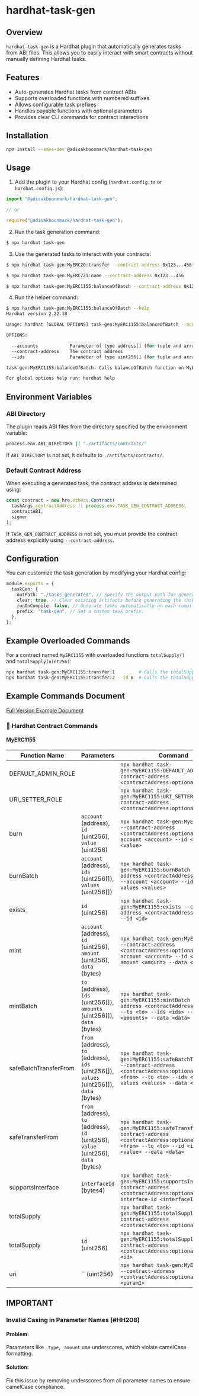 # hardhat-task-gen

## Overview

`hardhat-task-gen` is a Hardhat plugin that automatically generates tasks from ABI files. This allows you to easily interact with smart contracts without manually defining Hardhat tasks.

## Features

- Auto-generates Hardhat tasks from contract ABIs
- Supports overloaded functions with numbered suffixes
- Allows configurable task prefixes
- Handles payable functions with optional parameters
- Provides clear CLI commands for contract interactions

## Installation

```sh
npm install --save-dev @adisakboonmark/hardhat-task-gen
```

## Usage

1. Add the plugin to your Hardhat config (`hardhat.config.ts` or `hardhat.config.js`):

```ts
import "@adisakboonmark/hardhat-task-gen";

// or

require("@adisakboonmark/hardhat-task-gen");
```

2. Run the task generation command:

```sh
$ npx hardhat task-gen
```

3. Use the generated tasks to interact with your contracts:

```sh
$ npx hardhat task-gen:MyERC20:transfer --contract-address 0x123...456 --to 0xabc...123 --amount 1000

$ npx hardhat task-gen:MyERC721:name --contract-address 0x123...456

$ npx hardhat task-gen:MyERC1155:balanceOfBatch --contract-address 0x123...456 --accounts '["0xabc...123","0xabc...456"]' --ids '[0,1]'
```

4. Run the helper command:

```sh
$ npx hardhat task-gen:MyERC1155:balanceOfBatch --help
Hardhat version 2.22.18

Usage: hardhat [GLOBAL OPTIONS] task-gen:MyERC1155:balanceOfBatch --accounts <STRING> [--contract-address <STRING>] --ids <STRING>

OPTIONS:

  --accounts            Parameter of type address[] (for tuple and array, provide a JSON string)
  --contract-address    The contract address
  --ids                 Parameter of type uint256[] (for tuple and array, provide a JSON string)

task-gen:MyERC1155:balanceOfBatch: Calls balanceOfBatch function on MyERC1155

For global options help run: hardhat help
```

## Environment Variables

### ABI Directory

The plugin reads ABI files from the directory specified by the environment variable:

```sh
process.env.ABI_DIRECTORY || "./artifacts/contracts/"
```

If `ABI_DIRECTORY` is not set, it defaults to `./artifacts/contracts/`.

### Default Contract Address

When executing a generated task, the contract address is determined using:

```ts
const contract = new hre.ethers.Contract(
  taskArgs.contractAddress || process.env.TASK_GEN_CONTRACT_ADDRESS,
  contractABI,
  signer
);
```

If `TASK_GEN_CONTRACT_ADDRESS` is not set, you must provide the contract address explicitly using `--contract-address`.

## Configuration

You can customize the task generation by modifying your Hardhat config:

```ts
module.exports = {
  taskGen: {
    outPath: "./tasks-generated", // Specify the output path for generated tasks.
    clear: true, // Clear existing artifacts before generating the tasks, and it will force-run compilation. 
    runOnCompile: false, // Generate tasks automatically on each compile.
    prefix: "task-gen", // Set a custom task prefix.
  },
};
```

## Example Overloaded Commands

For a contract named `MyERC1155` with overloaded functions `totalSupply()` and `totalSupply(uint256)`:

```sh
npx hardhat task-gen:MyERC1155:transfer:1         # Calls the totalSupply() function
npx hardhat task-gen:MyERC1155:transfer:2 --id 0  # Calls the totalSupply(uint256) function
```

## Example Commands Document

[Full Version Example Document](./demo-tasks-generated/TASK_LIST.md)

### 📜 Hardhat Contract Commands

#### MyERC1155

| Function Name         | Parameters                                                                                                          | Command                                                                                                                                                                  |
| --------------------- | ------------------------------------------------------------------------------------------------------------------- | ------------------------------------------------------------------------------------------------------------------------------------------------------------------------ |
| DEFAULT_ADMIN_ROLE    |                                                                                                                     | `npx hardhat task-gen:MyERC1155:DEFAULT_ADMIN_ROLE --contract-address <contractAddress:optional>`                                                                        |
| URI_SETTER_ROLE       |                                                                                                                     | `npx hardhat task-gen:MyERC1155:URI_SETTER_ROLE --contract-address <contractAddress:optional>`                                                                           |
| burn                  | `account` (address), `id` (uint256), `value` (uint256)                                                              | `npx hardhat task-gen:MyERC1155:burn --contract-address <contractAddress:optional> --account <account> --id <id> --value <value>`                                        |
| burnBatch             | `account` (address), `ids` (uint256[]), `values` (uint256[])                                                        | `npx hardhat task-gen:MyERC1155:burnBatch --contract-address <contractAddress:optional> --account <account> --ids <ids> --values <values>`                               |
| exists                | `id` (uint256)                                                                                                      | `npx hardhat task-gen:MyERC1155:exists --contract-address <contractAddress:optional> --id <id>`                                                                          |
| mint                  | `account` (address), `id` (uint256), `amount` (uint256), `data` (bytes)                                             | `npx hardhat task-gen:MyERC1155:mint --contract-address <contractAddress:optional> --account <account> --id <id> --amount <amount> --data <data>`                        |
| mintBatch             | `to` (address), `ids` (uint256[]), `amounts` (uint256[]), `data` (bytes)                                            | `npx hardhat task-gen:MyERC1155:mintBatch --contract-address <contractAddress:optional> --to <to> --ids <ids> --amounts <amounts> --data <data>`                         |
| safeBatchTransferFrom | `from` (address), `to` (address), `ids` (uint256[]), `values` (uint256[]), `data` (bytes)                           | `npx hardhat task-gen:MyERC1155:safeBatchTransferFrom --contract-address <contractAddress:optional> --from <from> --to <to> --ids <ids> --values <values> --data <data>` |
| safeTransferFrom      | `from` (address), `to` (address), `id` (uint256), `value` (uint256), `data` (bytes)                                 | `npx hardhat task-gen:MyERC1155:safeTransferFrom --contract-address <contractAddress:optional> --from <from> --to <to> --id <id> --value <value> --data <data>`          |
| supportsInterface     | `interfaceId` (bytes4)                                                                                              | `npx hardhat task-gen:MyERC1155:supportsInterface --contract-address <contractAddress:optional> --interface-id <interfaceId>`                                            |
| totalSupply           |                                                                                                                     | `npx hardhat task-gen:MyERC1155:totalSupply:1 --contract-address <contractAddress:optional>`                                                                             |
| totalSupply           | `id` (uint256)                                                                                                      | `npx hardhat task-gen:MyERC1155:totalSupply:2 --contract-address <contractAddress:optional> --id <id>`                                                                   |
| uri                   | `` (uint256) | `npx hardhat task-gen:MyERC1155:uri --contract-address <contractAddress:optional> --param1 <param1>` |

## IMPORTANT

### Invalid Casing in Parameter Names (#HH208)

#### Problem:

Parameters like `_type`, `_amount` use underscores, which violate camelCase formatting.

#### Solution:

Fix this issue by removing underscores from all parameter names to ensure camelCase compliance.
